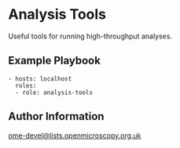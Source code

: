 Analysis Tools
==============

Useful tools for running high-throughput analyses.


Example Playbook
----------------

    - hosts: localhost
      roles:
      - role: analysis-tools


Author Information
------------------

ome-devel@lists.openmicroscopy.org.uk

